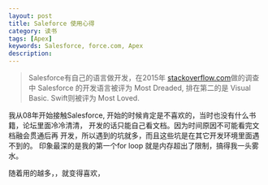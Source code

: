 ```yaml
---
layout: post
title: Saleforce 使用心得
category: 读书
tags: [Apex] 
keywords: Salesforce, force.com, Apex
description: 
---
```


> Salesforce有自己的语言做开发，在2015年 [stackoverflow.com](http://stackoverflow.com/research/developer-survey-2015#tech-super)做的调查中
Salesforce 的开发语言被评为  Most Dreaded, 排在第二的是 Visual Basic.
Swift则被评为 Most Loved.

我从08年开始接触Salesforce, 开始的时候肯定是不喜欢的，当时也没有什么书籍，论坛里面冷冷清清，
开发的话只能自己看文档。因为时间原因不可能看完文档融会贯通后再
开发，所以遇到的坑就多，而且这些坑是在其它开发环境里面遇不到的。 印象最深的是我的第一个for loop 就是内存超出了限制，搞得我一头雾水。

随着用的越多，，就变得喜欢，









